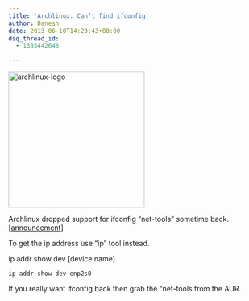 ```yaml
---
title: 'Archlinux: Can’t find ifconfig'
author: Danesh
date: 2013-06-10T14:23:43+00:00
dsq_thread_id:
  - 1385442648

---
```

[<img loading="lazy" class="alignnone  wp-image-3223" alt="archlinux-logo" src="/wp-content/uploads/2013/06/archlinux-logo-450x450.jpg" width="270" height="270" srcset="/wp-content/uploads/2013/06/archlinux-logo-450x450.jpg 450w, /wp-content/uploads/2013/06/archlinux-logo-150x150.jpg 150w, /wp-content/uploads/2013/06/archlinux-logo.jpg 512w" sizes="(max-width: 270px) 100vw, 270px" />][1]

Archlinux dropped support for ifconfig &#8220;net-tools&#8221; sometime back. [[announcement][2]]

To get the ip address use &#8220;ip&#8221; tool instead.

ip addr show dev [device name]

`ip addr show dev enp2s0`

If you really want ifconfig back then grab the &#8220;net-tools from the AUR.

 [1]: /wp-content/uploads/2013/06/archlinux-logo.jpg
 [2]: https://www.archlinux.org/news/deprecation-of-net-tools/